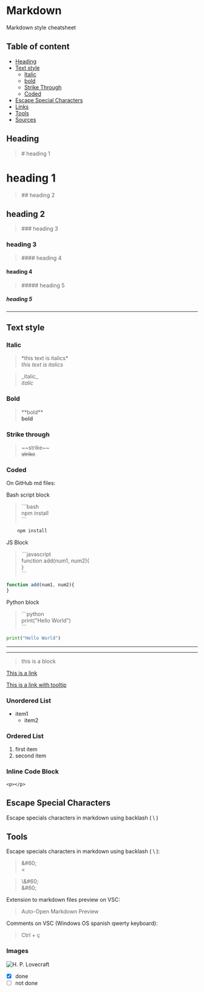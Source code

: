 # Markdown
Markdown style cheatsheet

## Table of content
* [Heading](#heading)
* [Text style](#text-style)
    * [Italic](#italic)
    * [bold](#bold)
    * [Strike Through](#strike-through)
    * [Coded](#coded)
* [Escape Special Characters](#escape)
* [Links](#links)
* [Tools](#tools)
* [Sources](#sources)

## Heading

>\# heading 1   
# heading 1
>\#\# heading 2
## heading 2
>\#\#\# heading 3
### heading 3
>\#\#\#\# heading 4
#### heading 4
>\#\#\#\#\# heading 5
##### heading 5
---
## Text style
<!-- Italics -->
### Italic
>\*this text is italics\*  
*this text is italics*

>\_italic\_  
_italic_

 ### Bold
<!-- Bold -->
>\*\*bold\*\*  
**bold**

### Strike through
<!-- Strike Through-->
>\~\~strike\~\~      
~~strike~~

### Coded

On GitHub md files:

Bash script block
>\```bash  
npm install  
\```
```bash
    npm install
```

JS Block
>\```javascript   
function add(num1, num2){  
}   
\```
```javascript
function add(num1, num2){
}
```

Python block
>\```python  
print("Hello World")  
\```
```python
print("Hello World")
```
<!-- Horizontal Line -->

--- 
___

<!-- Block quote -->
> this is a block

<!--  links -->
[This is a link](inserlink.com)

[This is a link with tooltip](inserlink.com "tooltip")
### Unordered List
<!-- Unordered List -->
* item1
    * item2

<!--Ordered List-->
### Ordered List
1. first item
2. second item
### Inline Code Block
<!-- inline code block-->
`<p></p>`

## Escape Special Characters
Escape specials characters in markdown using backlash \( \ )

## Tools
Escape specials characters in markdown using backlash \( \ ):
>\&#60;  
&#60;   

>\\\&#60;  
\&#60;   




Extension to markdown files preview on VSC:
>Auto-Open Markdown Preview   

Comments on VSC \(Windows OS spanish qwerty keyboard):
> Ctrl + ç


<!--Images-->
### Images
![H. P. Lovecraft](https://upload.wikimedia.org/wikipedia/commons/1/10/H._P._Lovecraft%2C_June_1934.jpg?20171011092735 "H. P. Lovecraft")


<!-- task list -->
* [x] done
* [ ] not done